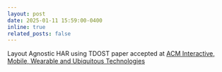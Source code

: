 ```yaml
---
layout: post
date: 2025-01-11 15:59:00-0400
inline: true
related_posts: false
---
```


Layout Agnostic HAR using TDOST paper accepted at [ACM Interactive, Mobile, Wearable and Ubiquitous Technologies](https://dl.acm.org/journal/imwut)
